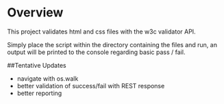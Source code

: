 # Overview
This project validates html and css files with the w3c validator API.

Simply place the script within the directory containing the files and run, an output will be printed to the console regarding basic pass / fail.

##Tentative Updates
- navigate with os.walk
- better validation of success/fail with REST response
- better reporting
